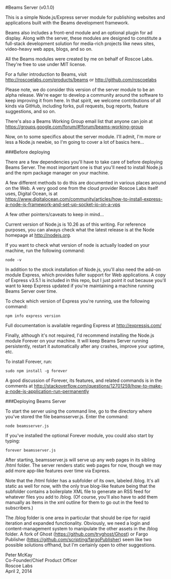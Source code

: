 #Beams Server (v0.1.0)

This is a simple Node.js/Express server module for publishing websites and applications built with the Beams development framework. 

Beams also includes a front-end module and an optional plugin for ad display. Along with the server, these modules are designed to constitute a full-stack development solution for media-rich projects like news sites, video-heavy web apps, blogs, and so on. 

All the Beams modules were created by me on behalf of Roscoe Labs. They're free to use under MIT license. 

For a fuller introduction to Beams, visit http://roscoelabs.com/products/beams or http://github.com/roscoelabs

Please note, we do consider this version of the server module to be an alpha release. We're eager to develop a community around the software to keep improving it from here. In that spirit, we welcome contributions of all kinds via GitHub, including forks, pull requests, bug reports, feature suggestions, and so on.

There's also a Beams Working Group email list that anyone can join at https://groups.google.com/forum/#!forum/beams-working-group

Now, on to some specifics about the server module. I'll admit, I'm more or less a Node.js newbie, so I'm going to cover a lot of basics here...


###Before deploying

There are a few dependencies you'll have to take care of before deploying Beams Server. The most important one is that you'll need to install Node.js and the npm package manager on your machine.

A few different methods to do this are documented in various places around on the Web. A very good one from the cloud provider Roscoe Labs itself uses, Digital Ocean, is at https://www.digitalocean.com/community/articles/how-to-install-express-a-node-js-framework-and-set-up-socket-io-on-a-vps

A few other pointers/caveats to keep in mind...

Current version of Node.js is 10.26 as of this writing. For reference purposes, you can always check what the latest release is at the Node homepage at http://nodejs.org.

If you want to check what version of node is actually loaded on your machine, run the following command:

`node -v`

In addition to the stock installation of Node.js, you'll also need the add-on module Express, which provides fuller support for Web applications. A copy of Express v3.5.1 is included in this repo, but I just point it out because you'll want to keep Express updated if you're maintaining a machine running Beams Server over time.

To check which version of Express you're running, use the following command:

`npm info express version`

Full documentation is available regarding Express at http://expressjs.com/

Finally, although it's not required, I'd recommend installing the Node.js module Forever on your machine. It will keep Beams Server running persistently, restart it automatically after any crashes, improve your uptime, etc.

To install Forever, run: 

`sudo npm install -g forever`

A good discussion of Forever, its features, and related commands is in the comments at http://stackoverflow.com/questions/12701259/how-to-make-a-node-js-application-run-permanently



###Deploying Beams Server

To start the server using the command line, go to the directory where you've stored the file beamsserver.js. Enter the command: 

`node beamsserver.js`

If you've installed the optional Forever module, you could also start by typing: 

`forever beamsserver.js`

After starting, beamsserver.js will serve up any web pages in its sibling /html folder. The server renders static web pages for now, though we may add more app-like features over time via Express.

Note that the /html folder has a subfolder of its own, labeled /blog. It's all static as well for now, with the only true blog-like feature being that the subfolder contains a boilerplate XML file to generate an RSS feed for whatever files you add to /blog. (Of course, you'll also have to add them manually as items in the xml outline for them to go out in the feed to subscribers.)

The /blog folder is one area in particular that should be ripe for rapid iteration and expanded functionality. Obviously, we need a login and content-management system to manipulate the other assets in the /blog folder. A fork of Ghost (https://github.com/tryghost/Ghost) or Fargo Publisher (https://github.com/scripting/fargoPublisher) seem like two possible solutions offhand, but I'm certainly open to other suggestions.


Peter McKay   
Co-Founder/Chief Product Officer   
Roscoe Labs   
April 2, 2014   

